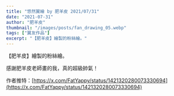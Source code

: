 ```yaml
---
title: "悠然翼繪 by 肥羊皮 2021/07/31"
date: "2021-07-31"
author: "肥羊皮"
thumbnail: "/images/posts/fan_drawing_05.webp"
tags: ["翼友作品"]
excerpt: "【肥羊皮】繪製的粉絲繪。"
---
```

【肥羊皮】繪製的粉絲繪。

感謝肥羊皮老師畫的我，真的超級帥氣！

作者推特：[https://x.com/FatYappy/status/1421320280073330694](https://x.com/FatYappy/status/1421320280073330694)
